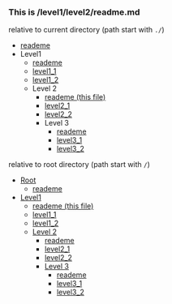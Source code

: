 ### This is /level1/level2/readme.md

relative to current directory (path start with `./`)

* [reademe](../../readme.md)
* Level1
  * [reademe](../readme.md)
  * [level1_1](../level1_1.md)
  * [level1_2](../level1_2.md)
  * Level 2
    * [reademe (this file)](./readme.md)
    * [level2_1](./level2_1.md)
    * [level2_2](./level2_2.md)
    * Level 3
      * [reademe](./level3/readme.md)
      * [level3_1](./level3/level3_1.md)
      * [level3_2](./level3/level3_2.md)



relative to root directory (path start with `/`)

* [Root](/)
  * [reademe](/readme.md)
* [Level1](/level1)
  * [reademe (this file)](/level1/readme.md)
  * [level1_1](/level1/level1_1.md)
  * [level1_2](/level1/level1_2.md)
  * [Level 2](/level1/level2)
    * [reademe](/level1/level2/readme.md)
    * [level2_1](/level1/level2/level2_1.md)
    * [level2_2](/level1/level2/level2_2.md)
    * [Level 3](/level1/level2/level3)
      * [reademe](/level1/level2/level3/readme.md)
      * [level3_1](/level1/level2/level3/level3_1.md)
      * [level3_2](/level1/level2/level3/level3_2.md)

